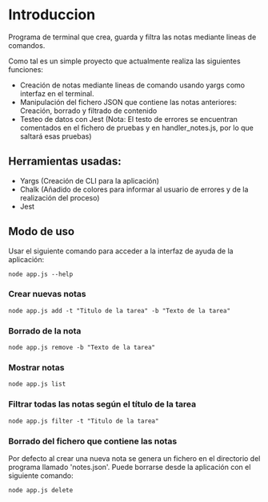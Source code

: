 # Introduccion

Programa de terminal que crea, guarda y filtra las notas mediante lineas de comandos.

Como tal es un simple proyecto que actualmente realiza las siguientes funciones:

* Creación de notas mediante lineas de comando usando yargs como interfaz en el terminal.
* Manipulación del fichero JSON que contiene las notas anteriores: Creación, borrado y filtrado de contenido
* Testeo de datos con Jest (Nota: El testo de errores se encuentran comentados en el fichero de pruebas y en handler_notes.js, por lo que saltará esas pruebas)

## Herramientas usadas:

* Yargs (Creación de CLI para la aplicación)
* Chalk (Añadido de colores para informar al usuario de errores y de la realización del proceso)
* Jest

## Modo de uso

Usar el siguiente comando para acceder a la interfaz de ayuda de la aplicación:

`node app.js --help `

### Crear nuevas notas

`node app.js add -t "Titulo de la tarea" -b "Texto de la tarea" `

### Borrado de la nota 

`node app.js remove -b "Texto de la tarea" `

### Mostrar notas

`node app.js list `

### Filtrar todas las notas según el título de la tarea

`node app.js filter -t "Titulo de la tarea"`

### Borrado del fichero que contiene las notas

Por defecto al crear una nueva nota se genera un fichero en el directorio del programa llamado 'notes.json'. Puede borrarse desde la aplicación con el siguiente comando:

`node app.js delete`

